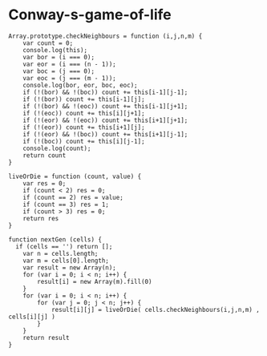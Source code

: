 # Conway-s-game-of-life
	Array.prototype.checkNeighbours = function (i,j,n,m) {
		var count = 0;
		console.log(this);
		var bor = (i === 0);
		var eor = (i === (n - 1));
		var boc = (j === 0);
		var eoc = (j === (m - 1));
		console.log(bor, eor, boc, eoc);
		if (!(bor) && !(boc)) count += this[i-1][j-1];
		if (!(bor)) count += this[i-1][j];
		if (!(bor) && !(eoc)) count += this[i-1][j+1];
		if (!(eoc)) count += this[i][j+1];
		if (!(eor) && !(eoc)) count += this[i+1][j+1];
		if (!(eor)) count += this[i+1][j];
		if (!(eor) && !(boc)) count += this[i+1][j-1];
		if (!(boc)) count += this[i][j-1];
		console.log(count);
		return count
	}

	liveOrDie = function (count, value) {
		var res = 0;
		if (count < 2) res = 0;
		if (count == 2) res = value;
		if (count == 3) res = 1;
		if (count > 3) res = 0;
		return res
	}

	function nextGen (cells) {
	  if (cells == '') return [];
		var n = cells.length;
		var m = cells[0].length;
		var result = new Array(n);
		for (var i = 0; i < n; i++) {
			result[i] = new Array(m).fill(0)
		}
		for (var i = 0; i < n; i++) {
			for (var j = 0; j < n; j++) {
				result[i][j] = liveOrDie( cells.checkNeighbours(i,j,n,m) , cells[i][j] )
			}
		}
		return result
	}

